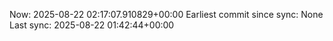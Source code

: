 Now: 2025-08-22 02:17:07.910829+00:00 Earliest commit since sync: None Last sync: 2025-08-22 01:42:44+00:00
